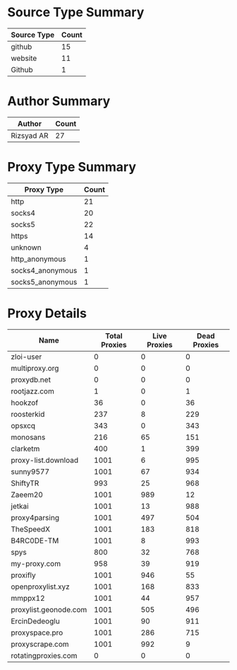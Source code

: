 # Source Type Summary

| Source Type | Count |
|-------------|-------|
| github | 15 |
| website | 11 |
| Github | 1 |


# Author Summary

| Author | Count |
|--------|-------|
| Rizsyad AR | 27 |


# Proxy Type Summary

| Proxy Type | Count |
|------------|-------|
| http | 21 |
| socks4 | 20 |
| socks5 | 22 |
| https | 14 |
| unknown | 4 |
| http_anonymous | 1 |
| socks4_anonymous | 1 |
| socks5_anonymous | 1 |


# Proxy Details

| Name | Total Proxies | Live Proxies | Dead Proxies |
|------|---------------|--------------|---------------|
| zloi-user | 0 | 0 | 0 |
| multiproxy.org | 0 | 0 | 0 |
| proxydb.net | 0 | 0 | 0 |
| rootjazz.com | 1 | 0 | 1 |
| hookzof | 36 | 0 | 36 |
| roosterkid | 237 | 8 | 229 |
| opsxcq | 343 | 0 | 343 |
| monosans | 216 | 65 | 151 |
| clarketm | 400 | 1 | 399 |
| proxy-list.download | 1001 | 6 | 995 |
| sunny9577 | 1001 | 67 | 934 |
| ShiftyTR | 993 | 25 | 968 |
| Zaeem20 | 1001 | 989 | 12 |
| jetkai | 1001 | 13 | 988 |
| proxy4parsing | 1001 | 497 | 504 |
| TheSpeedX | 1001 | 183 | 818 |
| B4RC0DE-TM | 1001 | 8 | 993 |
| spys | 800 | 32 | 768 |
| my-proxy.com | 958 | 39 | 919 |
| proxifly | 1001 | 946 | 55 |
| openproxylist.xyz | 1001 | 168 | 833 |
| mmppx12 | 1001 | 44 | 957 |
| proxylist.geonode.com | 1001 | 505 | 496 |
| ErcinDedeoglu | 1001 | 90 | 911 |
| proxyspace.pro | 1001 | 286 | 715 |
| proxyscrape.com | 1001 | 992 | 9 |
| rotatingproxies.com | 0 | 0 | 0 |
